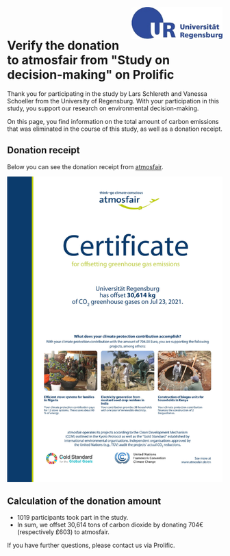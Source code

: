 <img align="right"  height="75" src="https://github.com/Vanessa-project/Experiment/raw/gh-pages/logo_regensburg.jpg">


<br>
<br>

# Verify the donation to atmosfair from "Study on decision-making" on Prolific


Thank you for participating in the study by Lars Schlereth and Vanessa Schoeller from the University of Regensburg. 
With your participation in this study, you support our research on environmental decision-making.

On this page, you find information on the total amount of carbon emissions that was eliminated in the course of this study, as well as a donation receipt.


## Donation receipt

Below you can see the donation receipt from <a target="_blank" rel="noopener noreferrer" href="https://www.atmosfair.de/en/">atmosfair</a>.

<img src="https://github.com/Vanessa-project/Experiment/raw/gh-pages/Atmosfair_certificate.jpg">


## Calculation of the donation amount
 <ul>
  <li>1019 participants took part in the study.</li>
   <li>In sum, we offset 30,614 tons of carbon dioxide by donating 704€ (respectively £603) to atmosfair. </li>
</ul> 

  
If you have further questions, please contact us via Prolific.

